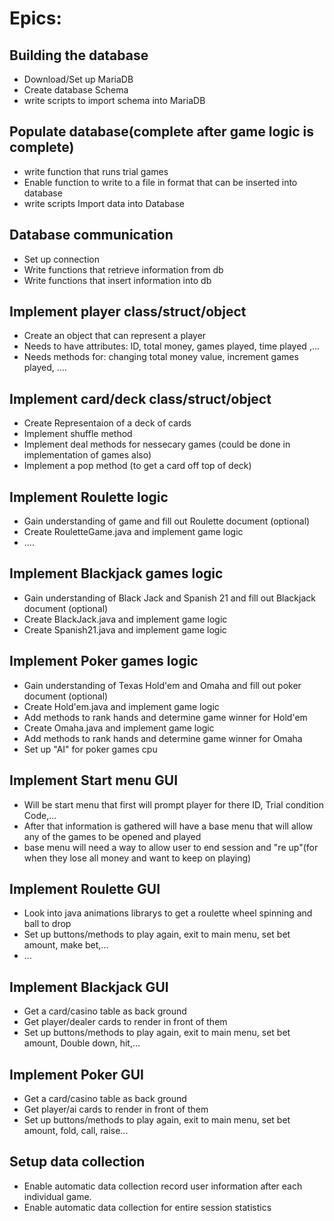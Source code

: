 # Epics:

## Building the database
* Download/Set up MariaDB
* Create database Schema
* write scripts to import schema into MariaDB

## Populate database(complete after game logic is complete)
* write function that runs trial games
* Enable function to write to a file in format that can be inserted into database 
* write scripts Import data into Database 

## Database communication
* Set up connection 
* Write functions that retrieve information from db 
* Write functions that insert information into db

## Implement player class/struct/object
* Create an object that can represent a player 
* Needs to have attributes: ID, total money, games played, time played ,...
* Needs methods for: changing total money value, increment games played, ....

## Implement card/deck class/struct/object
* Create Representaion of a deck of cards 
* Implement shuffle method 
* Implement deal methods for nessecary games (could be done in implementation of games also) 
* Implement a pop method (to get a card off top of deck)

## Implement Roulette logic
* Gain understanding of game and fill out Roulette document (optional) 
* Create RouletteGame.java and implement game logic 
* ....

## Implement Blackjack games logic
* Gain understanding of Black Jack and Spanish 21 and fill out Blackjack document (optional)
* Create BlackJack.java and implement game logic 
* Create Spanish21.java and implement game logic 

## Implement Poker games logic
* Gain understanding of Texas Hold'em and Omaha and fill out poker document (optional)
* Create Hold'em.java and implement game logic 
* Add methods to rank hands and determine game winner for Hold'em
* Create Omaha.java and implement game logic
* Add methods to rank hands and determine game winner for Omaha
* Set up "AI" for poker games cpu 

## Implement Start menu GUI
* Will be start menu that first will prompt player for there ID, Trial condition Code,...
* After that information is gathered will have a base menu that will allow any of the games to be opened and played 
* base menu will need a way to allow user to end session and "re up"(for when they lose all money and want to keep on playing)

## Implement Roulette GUI
* Look into java animations librarys to get a roulette wheel spinning and ball to drop 
* Set up buttons/methods to play again, exit to main menu, set bet amount, make bet,... 
* ...

## Implement Blackjack GUI
* Get a card/casino table as back ground
* Get player/dealer cards to render in front of them
* Set up buttons/methods to play again, exit to main menu, set bet amount, Double down, hit,...

## Implement Poker GUI
* Get a card/casino table as back ground
* Get player/ai cards to render in front of them
* Set up buttons/methods to play again, exit to main menu, set bet amount, fold, call, raise...

## Setup data collection
* Enable automatic data collection record user information after each individual game.
* Enable automatic data collection for entire session statistics 


